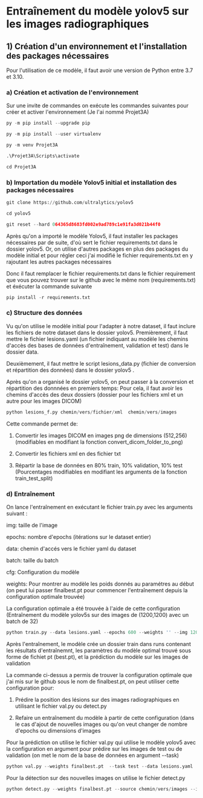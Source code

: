 # Entraînement du modèle yolov5 sur les images radiographiques

## 1) Création d'un environnement et l'installation des packages nécessaires

Pour l'utilisation de ce modèle, il faut avoir une version de Python entre 3.7 et 3.10.

### a) Création et activation de l'environnement 

Sur une invite de commandes on exécute les commandes suivantes pour créer et activer l'environnement (Je l'ai nommé Projet3A)


```python
py -m pip install --upgrade pip
```


```python
py -m pip install --user virtualenv
```


```python
py -m venv Projet3A
```


```python
.\Projet3A\Scripts\activate
```


```python
cd Projet3A
```

### b) Importation du modèle Yolov5 initial et installation des packages nécessaires



```python
git clone https://github.com/ultralytics/yolov5
```


```python
cd yolov5
```


```python
git reset --hard 064365d8683fd002e9ad789c1e91fa3d021b44f0
```

Après qu'on a importé le modèle Yolov5, il faut installer les packages nécessaires par de suite, d'où sert le fichier requirements.txt dans le dossier yolov5. Or, on utilise d'autres packages en plus des packages du modèle initial et pour régler ceci j'ai modifié le fichier requirements.txt en y rajoutant les autres packages nécessaires

Donc il faut remplacer le fichier requirements.txt dans le fichier requirement que vous pouvez trouver sur le github avec le même nom (requirements.txt) et éxécuter la commande suivante


```python
pip install -r requirements.txt
```

### c) Structure des données

Vu qu'on utilise le modèle initial pour l'adapter à notre dataset, il faut inclure les fichiers de notre dataset dans le dossier yolov5.
Premièrement, il faut mettre le fichier lesions.yaml (un fichier indiquant au modèle les chemins d'accès des bases de données d'entraînement, validation et test) dans le dossier data.

Deuxièmement, il faut mettre le script lesions_data.py (fichier de conversion et répartition des données) dans le dossier yolov5 .

Après qu'on a organisé le dossier yolov5, on peut passer à la conversion et répartition des donnnées en premiers temps: Pour cela, il faut avoir les chemins d'accès des deux dossiers (dossier pour les fichiers xml et un autre pour les images DICOM)


```python
python lesions_f.py chemin/vers/fichier/xml  chemin/vers/images
```

Cette commande permet de:
1) Convertir les images DICOM en images png de dimensions (512,256) (modifiables en modifiant la fonction  convert_dicom_folder_to_png)

2) Convertir les fichiers xml en des fichier txt

3) Répartir la base de données en 80% train, 10% validation, 10% test (Pourcentages modifiables en modifiant les arguments de la fonction train_test_split)

### d) Entraînement

On lance l'entraînement en exécutant le fichier train.py avec les arguments suivant :

img: taille de l'image 

epochs: nombre d'epochs (itérations sur le dataset entier) 

data: chemin d'accés vers le fichier yaml du dataset

batch: taille du batch 

cfg: Configuration du modèle

weights: Pour montrer au modèle les poids donnés au paramétres au début (on peut lui passer finalbest.pt pour commencer l'entraînement depuis la configuration optimale trouvée)
    

La configuration optimale a été trouvée à l'aide de cette configuration (Entraînement du modèle yolov5s sur des images de (1200,1200) avec un batch de 32)


```python
python train.py --data lesions.yaml --epochs 600 --weights '' --img 1200 --cfg ./models/yolov5s.yaml
```

Après l'entraînement, le modèle crée un dossier train dans runs contenant les résultats d'entraînemnt, les paramètres du modèle optimal trouvé sous forme de fichiet pt (best.pt), et la prédiction du modèle sur les images de validation

La commande ci-dessus a permis de trouver la configuration optimale que j'ai mis sur le github sous le nom de finalbest.pt, on peut utiliser cette configuration pour:

1) Prédire la position des lésions sur des images radiographiques en utilisant le fichier val.py ou detect.py

2) Refaire un entraînement du modèle à partir de cette configuration (dans le cas d'ajout de nouvelles images ou qu'on veut changer de nombre d'epochs ou dimensions d'images

Pour la prédiction on utilise le fichier val.py qui utilise le modèle yolov5 avec la configuration en argument pour prédire sur les images de test ou de validation (on met le nom de la base de données en argument --task)


```python
python val.py --weights finalbest.pt  --task test --data lesions.yaml
```

Pour la détection sur des nouvelles images on utilise le fichier detect.py 

```python
python detect.py --weights finalbest.pt --source chemin/vers/images --img 1200
